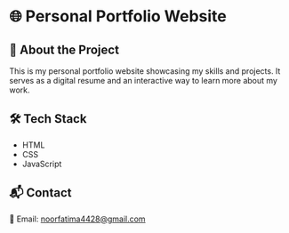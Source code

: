 # 🌐 Personal Portfolio Website


## 🚀 About the Project
This is my personal portfolio website showcasing my skills and projects. It serves as a digital resume and an interactive way to learn more about my work.

## 🛠️ Tech Stack
- HTML
- CSS
- JavaScript


## 📬 Contact
📧 Email: noorfatima4428@gmail.com 

